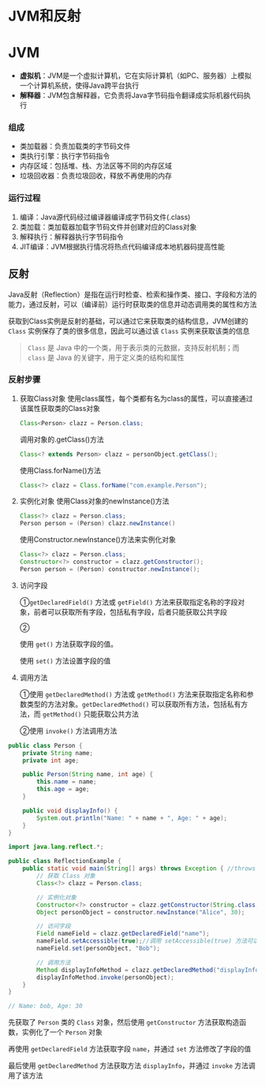 # JVM和反射





# JVM

- **虚拟机**：JVM是一个虚拟计算机，它在实际计算机（如PC、服务器）上模拟一个计算机系统，使得Java跨平台执行
- **解释器**：JVM包含解释器，它负责将Java字节码指令翻译成实际机器代码执行



### 组成

- 类加载器：负责加载类的字节码文件
- 类执行引擎：执行字节码指令
- 内存区域：包括堆、栈、方法区等不同的内存区域
- 垃圾回收器：负责垃圾回收，释放不再使用的内存



### 运行过程

1. 编译：Java源代码经过编译器编译成字节码文件(.class)
2. 类加载：类加载器加载字节码文件并创建对应的Class对象
3. 解释执行：解释器执行字节码指令
4. JIT编译：JVM根据执行情况将热点代码编译成本地机器码提高性能



## 反射

Java反射（Reflection）是指在运行时检查、检索和操作类、接口、字段和方法的能力，通过反射，可以（编译前）运行时获取类的信息并动态调用类的属性和方法



获取到Class实例是反射的基础，可以通过它来获取类的结构信息，JVM创建的 `Class` 实例保存了类的很多信息，因此可以通过该 `Class` 实例来获取该类的信息

> `Class` 是 Java 中的一个类，用于表示类的元数据，支持反射机制；而 `class` 是 Java 的关键字，用于定义类的结构和属性



### 反射步骤

1. 获取Class对象
   使用class属性，每个类都有名为class的属性，可以直接通过该属性获取类的Class对象

   ```java
   Class<Person> clazz = Person.class;
   ```


   调用对象的.getClass()方法

   ```java
   Class<? extends Person> clazz = personObject.getClass();
   ```


   使用Class.forName()方法

   ```java
   Class<?> clazz = Class.forName("com.example.Person");
   ```

   

2. 实例化对象
   使用Class对象的newInstance()方法

   ```java
   Class<?> clazz = Person.class;
   Person person = (Person) clazz.newInstance()
   ```

   使用Constructor.newInstance()方法来实例化对象

   ```java
   Class<?> clazz = Person.class;
   Constructor<?> constructor = clazz.getConstructor();
   Person person = (Person) constructor.newInstance();
   ```

3. 访问字段

   ①`getDeclaredField()` 方法或 `getField()` 方法来获取指定名称的字段对象，前者可以获取所有字段，包括私有字段，后者只能获取公共字段

   ②

   使用 `get()` 方法获取字段的值。

   使用 `set()` 方法设置字段的值

   

4. 调用方法

   ①使用 `getDeclaredMethod()` 方法或 `getMethod()` 方法来获取指定名称和参数类型的方法对象。`getDeclaredMethod()` 可以获取所有方法，包括私有方法，而 `getMethod()` 只能获取公共方法

   ②使用 `invoke()` 方法调用方法



```java
public class Person {
    private String name;
    private int age;

    public Person(String name, int age) {
        this.name = name;
        this.age = age;
    }

    public void displayInfo() {
        System.out.println("Name: " + name + ", Age: " + age);
    }
}
```

```java
import java.lang.reflect.*;

public class ReflectionExample {
    public static void main(String[] args) throws Exception { //throws Exception对其进行捕获或声明以便抛出
        // 获取 Class 对象
        Class<?> clazz = Person.class;

        // 实例化对象
        Constructor<?> constructor = clazz.getConstructor(String.class, int.class);
        Object personObject = constructor.newInstance("Alice", 30);

        // 访问字段
        Field nameField = clazz.getDeclaredField("name");
        nameField.setAccessible(true);//调用 setAccessible(true) 方法可以允许对私有字段的访问
        nameField.set(personObject, "Bob");

        // 调用方法
        Method displayInfoMethod = clazz.getDeclaredMethod("displayInfo");
        displayInfoMethod.invoke(personObject);
    }
}

// Name: bob, Age: 30
```

先获取了 `Person` 类的 `Class` 对象，然后使用 `getConstructor` 方法获取构造函数，实例化了一个 `Person` 对象

再使用 `getDeclaredField` 方法获取字段 `name`，并通过 `set` 方法修改了字段的值

最后使用 `getDeclaredMethod` 方法获取方法 `displayInfo`，并通过 `invoke` 方法调用了该方法



